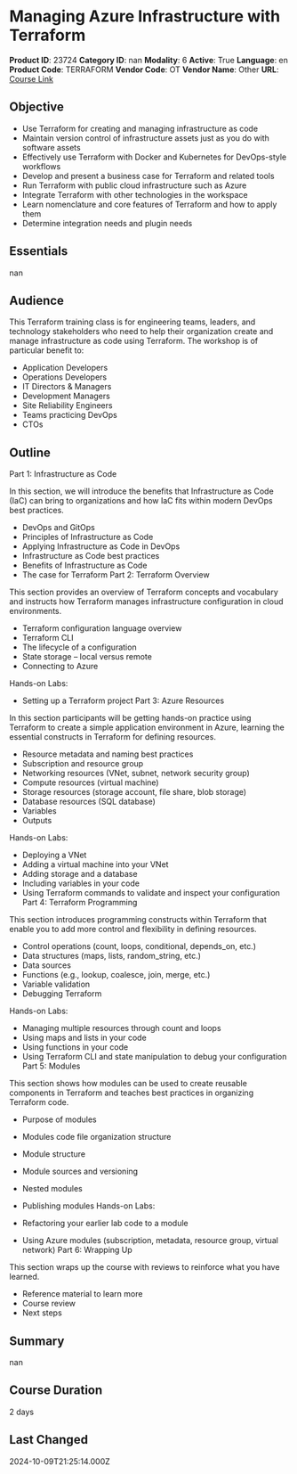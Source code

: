 # Managing Azure Infrastructure with Terraform

**Product ID**: 23724
**Category ID**: nan
**Modality**: 6
**Active**: True
**Language**: en
**Product Code**: TERRAFORM
**Vendor Code**: OT
**Vendor Name**: Other
**URL**: [Course Link](https://www.fastlaneus.com/course/ot-terraform)

## Objective
- Use Terraform for creating and managing infrastructure as code
- Maintain version control of infrastructure assets just as you do with software assets
- Effectively use Terraform with Docker and Kubernetes for DevOps-style workflows
- Develop and present a business case for Terraform and related tools
- Run Terraform with public cloud infrastructure such as Azure
- Integrate Terraform with other technologies in the workspace
- Learn nomenclature and core features of Terraform and how to apply them
- Determine integration needs and plugin needs

## Essentials
nan

## Audience
This Terraform training class is for engineering teams, leaders, and technology stakeholders who need to help their organization create and manage infrastructure as code using Terraform. The workshop is of particular benefit to:


- Application Developers
- Operations Developers
- IT Directors & Managers
- Development Managers
- Site Reliability Engineers
- Teams practicing DevOps
- CTOs

## Outline
Part 1: Infrastructure as Code


In this section, we will introduce the benefits that Infrastructure as Code (IaC) can bring to organizations and how IaC fits within modern DevOps best practices.



- DevOps and GitOps
- Principles of Infrastructure as Code
- Applying Infrastructure as Code in DevOps
- Infrastructure as Code best practices
- Benefits of Infrastructure as Code
- The case for Terraform
Part 2: Terraform Overview


This section provides an overview of Terraform concepts and vocabulary and instructs how Terraform manages infrastructure configuration in cloud environments.


- Terraform configuration language overview
- Terraform CLI
- The lifecycle of a configuration
- State storage – local versus remote
- Connecting to Azure

Hands-on Labs:



- Setting up a Terraform project
Part 3: Azure Resources


In this section participants will be getting hands-on practice using Terraform to create a simple application environment in Azure, learning the essential constructs in Terraform for defining resources.



- Resource metadata and naming best practices
- Subscription and resource group
- Networking resources (VNet, subnet, network security group)
- Compute resources (virtual machine)
- Storage resources (storage account, file share, blob storage)
- Database resources (SQL database)
- Variables
- Outputs

Hands-on Labs:



- Deploying a VNet
- Adding a virtual machine into your VNet
- Adding storage and a database
- Including variables in your code
- Using Terraform commands to validate and inspect your configuration
Part 4: Terraform Programming


This section introduces programming constructs within Terraform that enable you to add more control and flexibility in defining resources.



- Control operations (count, loops, conditional, depends_on, etc.)
- Data structures (maps, lists, random_string, etc.)
- Data sources
- Functions (e.g., lookup, coalesce, join, merge, etc.)
- Variable validation
- Debugging Terraform

Hands-on Labs:



- Managing multiple resources through count and loops
- Using maps and lists in your code
- Using functions in your code
- Using Terraform CLI and state manipulation to debug your configuration
Part 5: Modules


This section shows how modules can be used to create reusable components in Terraform and teaches best practices in organizing Terraform code.



- Purpose of modules
- Modules code file organization structure
- Module structure
- Module sources and versioning
- Nested modules
- Publishing modules
Hands-on Labs:



- Refactoring your earlier lab code to a module
- Using Azure modules (subscription, metadata, resource group, virtual network)
Part 6: Wrapping Up


This section wraps up the course with reviews to reinforce what you have learned.



- Reference material to learn more
- Course review
- Next steps

## Summary
nan

## Course Duration
2 days

## Last Changed
2024-10-09T21:25:14.000Z
